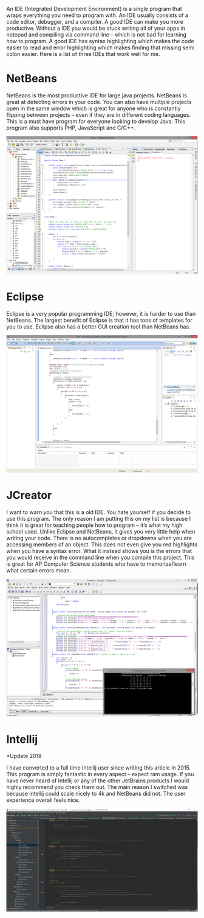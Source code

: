 An IDE (Integrated Development Environment) is a single program that
wraps everything you need to program with. An IDE usually consists of
a code editor, debugger, and a compiler. A good IDE can make you more
productive. Without a IDE you would be stuck writing all of your apps
in notepad and compiling via command line – which is not bad for
learning how to program. A good IDE has syntax highlighting which
makes the code easier to read and error highlighting which makes
finding that missing semi colon easier. Here is a list of three IDEs
that work well for me. 

# NetBeans


NetBeans is the most productive IDE for large java projects. NetBeans
is great at detecting errors in your code. You can also have multiple
projects open in the same window which is great for anyone who is
constantly flipping between projects – even if they are in different
coding languages. This is a must have program for everyone looking to
develop Java. This program also supports PHP, JavaScript and C/C++. 

![NetBeans IDE](media/2a20326e77c3f67aa3753401ba4bc612.png)

# Eclipse


Eclipse is a very popular programming IDE; however, it is harder to
use than NetBeans. The largest benefit of Eclipse is that it has tons
of templates for you to use. Eclipse also has a better GUI creation
tool than NetBeans has. 

![Eclipse](media/f5cb2682e219549cb07acd1d01c2ccb1.png)

# JCreator


I want to warn you that this is a old IDE. You hate yourself if you
decide to use this program. The only reason I am putting this on my
list is because I think it is great for teaching people how to program
– it’s what my high school used. Unlike Eclipse and NetBeans, it gives
you very little help when writing your code. There is no autocompletes
or dropdowns when you are accessing members of an object. This does
not even give you red highlights when you have a syntax error. What it
instead shows you is the errors that you would receive in the command
line when you compile this project. This is great for AP Computer
Science students who have to memorize/learn what certain errors mean. 

![JCreator](media/c1e712bdead908ebd72921ec2d1cbd5e.png)

# Intellij


\*Update 2018

I have converted to a full time Intellij user since writing this
article in 2015. This program is simply fantastic in every aspect –
expect ram usage. If you have never heard of Intellij or any of the
other JetBrains products I would highly recommend you check them out.
The main reason I switched was because Intellij could scale nicely to
4k and NetBeans did not. The user experience overall feels nice. 

![Intellij](media/2a96900bae1e8946a1df243d8318e69f.png)
